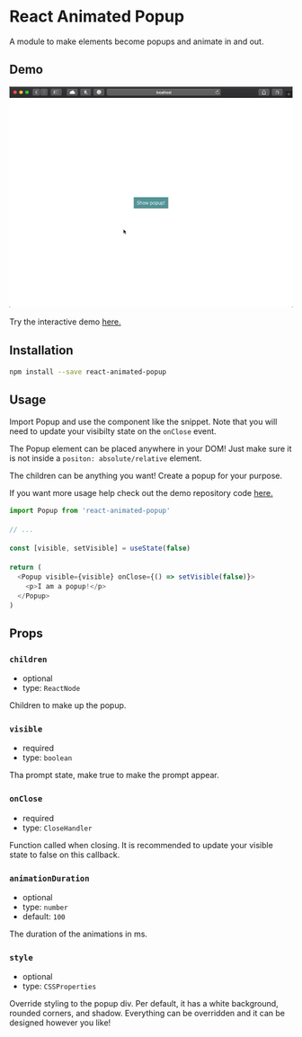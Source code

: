 # React Animated Popup

A module to make elements become popups and animate in and out.

## Demo
![](demo.gif)

Try the interactive demo [here.](https://3djakob.github.io/react-animated-popup-demo/)

## Installation

```sh
npm install --save react-animated-popup
```

## Usage

Import Popup and use the component like the snippet. Note that you will need to update your visibilty state on the `onClose` event.

The Popup element can be placed anywhere in your DOM! Just make sure it is not inside a `positon: absolute/relative` element.

The children can be anything you want! Create a popup for your purpose.

If you want more usage help check out the demo repository code [here.](https://github.com/3DJakob/react-animated-popup-demo/blob/master/src/App.js)

```js
import Popup from 'react-animated-popup'

// ...

const [visible, setVisible] = useState(false)

return (
  <Popup visible={visible} onClose={() => setVisible(false)}>
    <p>I am a popup!</p>
  </Popup>
)
```

## Props

### `children`

- optional
- type: `ReactNode`

Children to make up the popup.

### `visible`

- required
- type: `boolean`

Tha prompt state, make true to make the prompt appear.

### `onClose`

- required
- type: `CloseHandler`

Function called when closing. It is recommended to update your visible state to false on this callback.

### `animationDuration`

- optional
- type: `number`
- default: `100`

The duration of the animations in ms.

### `style`

- optional
- type: `CSSProperties`

Override styling to the popup div. Per default, it has a white background, rounded corners, and shadow. Everything can be overridden and it can be designed however you like!
